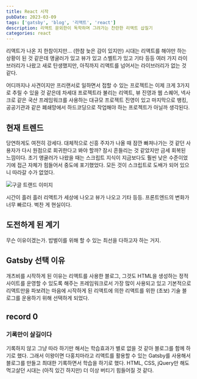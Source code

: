 ```yaml
---
title: React 시작
pubDate: 2023-03-09
tags: ['gatsby', 'blog', '리액트', 'react']
description: 리액트 문외한이 독학하며 그려가는 찬란한 리액트 삽질기
categories: react
---
```


리액트가 나온 지 한참이지만... (한참 늦은 감이 있지만) 시대는 리액트를 해야만 하는 상황이 된 것 같은데 앵귤러가 있고 뷰가 있고 스벨트가 있고 기타 등등 여러 가지 라이브러리가 나왔고 새로 탄생했지만, 아직까지 리액트를 넘어서는 라이브러리가 없는 것 같다.

어디까지나 사견이지만 프리랜서로 일하면서 접할 수 있는 프로젝트는 이제 크게 3가지로 추릴 수 있을 것 같은데 차세대 프로젝트라 불리는 리액트, 뷰 진영과 웹 스퀘어, 넥사크로 같은 국산 프레임워크를 사용하는 대규모 프로젝트 진영이 있고 마지막으로 뱅킹, 공공기관과 같은 폐쇄망에서 하드코딩으로 작업해야 하는 프로젝트가 아닐까 생각된다.

## 현재 트렌드

당연하게도 여전히 강세다. 대체적으로 신흥 주자가 나올 때 잠깐 빠져나가는 것 같던 사용자가 다시 원점으로 회귀한다고 봐야 할까? 잠시 흔들리는 것 같았지만 금세 회복된 느낌이다. 초기 앵귤러가 나왔을 때는 스크립트 지식이 지금보다도 훨씬 낮은 수준이었기에 접근 자체가 힘들어서 중도에 포기했었다. 모든 것이 스크립트로 도배가 되어 있으니 따라갈 수가 없었다.

![구글 트랜드 이미지](https://live.staticflickr.com/65535/52736348470_16aa263f45_b.jpg)

시간이 흘러 흘러 리액트가 세상에 나오고 뷰가 나오고 기타 등등. 프론트엔드의 변화가 너무 빠르다. 벅찬 게 현실이다.

## 도전하게 된 계기

무슨 이유이겠는가. 밥벌이를 위해 할 수 있는 최선을 다하고자 하는 거지.

## Gatsby 선택 이유

개츠비를 시작하게 된 이유는 리액트를 사용한 블로그, 그것도 HTML을 생성하는 정적사이트를 운영할 수 있도록 해주는 프레임워크로서 가장 많이 사용되고 있고 기본적으로 리액트만을 파보려는 마음에 시작하게 된 리액트에 의한 리액트를 위한 (초보) 기술 블로그를 운용하기 위해 선택하게 되었다.

## record 0

### 기록만이 살길이다

기록하지 않고 그냥 따라 하기만 해서는 학습효과가 별로 없을 것 같아 블로그를 함께 하기로 했다. 그래서 이왕이면 다홍치마라고 리액트를 활용할 수 있는 Gatsby를 사용해서 블로그를 만들고 최대한 기록하면서 학습을 하기로 했다. HTML, CSS, jQuery만 해도 먹고살던 시대는 (아직 있긴 하지만) 더 이상 버티기 힘들어질 것 같다.
